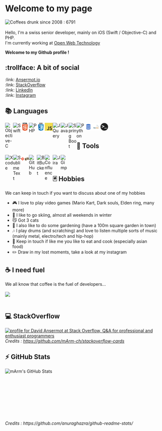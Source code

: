 # Welcome to my page
<img align="left" alt="Coffees drunk since 2008 : 6791" src="https://img.shields.io/badge/Coffees%20drunk%20since%202008-6791-blue.svg" />
<br /><br />
Hello, I'm a swiss senior developer, mainly on iOS (Swift / Objective-C) and PHP.<br />
I'm currently working at <a href="https://openwt.com/en/" target="_blank" tilte="Open Web Technology">Open Web Technology</a><br />

<strong>Welcome to my Github profile !</strong>

## :trollface: A bit of social
<p>
  :link: <a href="https://ansermot.io/" target="_blank" title="Ansermot.io">Ansermot.io</a><br />
  :link: <a href="https://stackoverflow.com/users/785593/david-ansermot" target="_blank" title="StackOverflow">StackOverflow</a><br />
  :link: <a href="https://www.linkedin.com/in/davidansermot/" target="_blank" title="LinkedIn">LinkedIn</a><br />
  :link: <a href="https://www.instagram.com/marm.ch/" target="_blank" title="Instagram">Instagram</a><br />
</p>

## :books: Languages
<div>
  <img align="left" alt="Objective-C" width="26px" src="https://cdn-icons-png.flaticon.com/512/5977/5977575.png" />
  <img align="left" alt="Swift" width="26px" src="https://cdn-icons-png.flaticon.com/512/5968/5968371.png" />
  <img align="left" alt="HTML5" width="26px" src="https://raw.githubusercontent.com/github/explore/80688e429a7d4ef2fca1e82350fe8e3517d3494d/topics/html/html.png" />
  <img align="left" alt="PHP" width="26px" src="https://cdn-icons-png.flaticon.com/512/919/919830.png" />
  <img align="left" alt="CSS3" width="26px" src="https://raw.githubusercontent.com/github/explore/80688e429a7d4ef2fca1e82350fe8e3517d3494d/topics/css/css.png" />
  <img align="left" alt="JavaScript" width="26px" src="https://raw.githubusercontent.com/github/explore/80688e429a7d4ef2fca1e82350fe8e3517d3494d/topics/javascript/javascript.png" />
  <img align="left" alt="JQuery" width="26px" src="https://icon-library.com/images/jquery-icon-png/jquery-icon-png-7.jpg" />
  <img align="left" alt="Java" width="26px" src="https://cdn-icons-png.flaticon.com/512/3291/3291669.png" />
  <img align="left" alt="Spring Boot" width="26px" src="https://spring.io/images/projects/spring-edf462fec682b9d48cf628eaf9e19521.svg" />
  <img align="left" alt="Python" width="26px" src="https://cdn-icons-png.flaticon.com/512/5968/5968350.png" />
  <img align="left" alt="SQL" width="26px" src="https://raw.githubusercontent.com/github/explore/80688e429a7d4ef2fca1e82350fe8e3517d3494d/topics/sql/sql.png" />
  <img align="left" alt="MySQL" width="26px" src="https://raw.githubusercontent.com/github/explore/80688e429a7d4ef2fca1e82350fe8e3517d3494d/topics/mysql/mysql.png" />
  <img align="left" alt="Terminal" width="26px" src="https://raw.githubusercontent.com/github/explore/80688e429a7d4ef2fca1e82350fe8e3517d3494d/topics/terminal/terminal.png" />
</p>
<br />
<br />

## :wrench: Tools
<div>
  <img align="left" alt="Xcode" width="26px" src="https://cdn-icons-png.flaticon.com/512/5977/5977575.png" />
  <img align="left" alt="Sublime Text" width="26px" src="https://cdn.worldvectorlogo.com/logos/sublime-text.svg" />
  <img align="left" alt="Git" width="26px" src="https://raw.githubusercontent.com/github/explore/80688e429a7d4ef2fca1e82350fe8e3517d3494d/topics/git/git.png" />
  <img align="left" alt="GitHub" width="26px" src="https://cdn-icons-png.flaticon.com/512/733/733553.png" />
  <img align="left" alt="BitBucket" width="26px" src="https://cdn-icons-png.flaticon.com/512/214/214496.png" />
  <img align="left" alt="Confluence" width="26px" src="https://cdn-icons-png.flaticon.com/512/5968/5968793.png" />
  <img align="left" alt="Jira" width="26px" src="https://cdn-icons-png.flaticon.com/512/5968/5968875.png" />
  <img align="left" alt="Gimp" width="26px" src="https://upload.wikimedia.org/wikipedia/commons/thumb/4/45/The_GIMP_icon_-_gnome.svg/1200px-The_GIMP_icon_-_gnome.svg.png" />
</p>
<br />
<br />

## :black_joker: Hobbies
We can keep in touch if you want to discuss about one of my hobbies<br />
- :video_game: I love to play video games (Mario Kart, Dark souls, Elden ring, many more)
- :ski: I like to go skiing, almost all weekends in winter
- :smirk_cat: Got 3 cats
- :leaves: I also like to do some gardening (have a 100m square garden in town)
- :notes: I play drums (and scratching) and love to listen multiple sorts of music (mainly metal, electro/tech and hip-hop)
- :ramen: Keep in touch if like me you like to eat and cook (especially asian food)
- :pencil2: Draw in my lost moments, take a look at my instagram

## :coffee: I need fuel
We all know that coffee is the fuel of developers...<br /><br />
<a href="https://www.buymeacoffee.com/mArm"><img src="https://img.buymeacoffee.com/button-api/?text=Buy me a coffee&emoji=&slug=mArm&button_colour=FFDD00&font_colour=000000&font_family=Bree&outline_colour=000000&coffee_colour=ffffff" /></a>
<br /><br />

## :computer: StackOverflow
<a href="https://stackoverflow.com/users/785593/david-ansermot"><img src="https://socards.ansermot.io/card/David+Ansermot" alt="profile for David Ansermot at Stack Overflow, Q&amp;A for professional and enthusiast programmers" title="profile for David Ansermot at Stack Overflow, Q&amp;A for professional and enthusiast programmers"></a>
<br />
<i>Credits : https://github.com/mArm-ch/stackoverflow-cards</i>

## :zap: GitHub Stats
<img align="left" alt="mArm's GitHub Stats" src="https://github-readme-stats.vercel.app/api?username=mArm-ch&show_icons=true&hide_border=true&theme=prussian" />
<br /><br /><br /><br /><br /><br /><br /><br /><br /><br />
<i>Credits : https://github.com/anuraghazra/github-readme-stats/</i>

<!--

Here are some ideas to get you started:

- 🔭 I’m currently working on ...
- 🌱 I’m currently learning ...
- 👯 I’m looking to collaborate on ...
- 🤔 I’m looking for help with ...
- 💬 Ask me about ...
- 📫 How to reach me: ...
- 😄 Pronouns: ...
- ⚡ Fun fact: ...
-->
